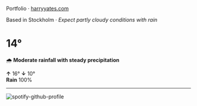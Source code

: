 Portfolio · [harryyates.com](https://harryyates.com)

<!-- WEATHER_START -->
Based in Stockholm · *Expect partly cloudy conditions with rain*

# 14°
🌧️ **Moderate rainfall with steady precipitation**

**↑** 16° **↓** 10°  
**Rain** 100%

---
<!-- WEATHER_END -->

<p align="left">
  <a>
    <img src="https://spotify-github-profile.kittinanx.com/api/view?uid=bigbello&cover_image=true&theme=natemoo-re&show_offline=true&background_color=121212&interchange=false&bar_color=53b14f&bar_color_cover=false" alt="spotify-github-profile">
  </a>
</p>